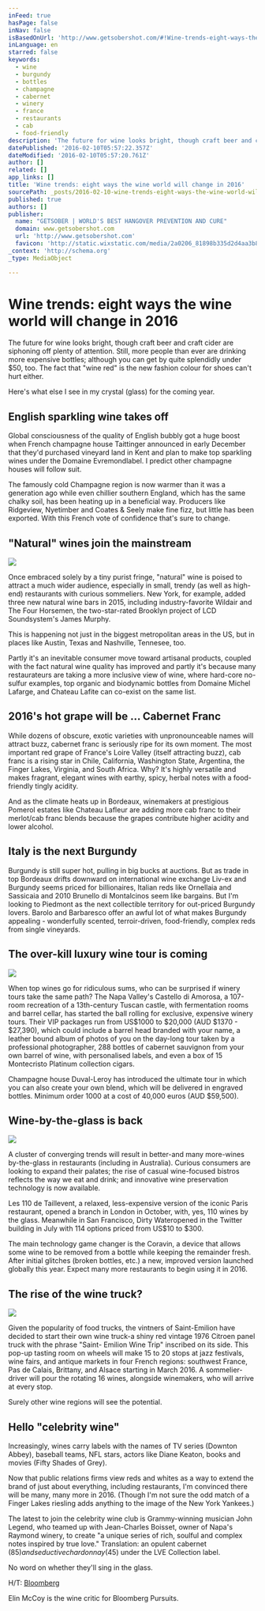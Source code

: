 ```yaml
---
inFeed: true
hasPage: false
inNav: false
isBasedOnUrl: 'http://www.getsobershot.com/#!Wine-trends-eight-ways-the-wine-world-will-change-in-2016/k3vuh/568d33160cf2e4f621dae69f'
inLanguage: en
starred: false
keywords:
  - wine
  - burgundy
  - bottles
  - champagne
  - cabernet
  - winery
  - france
  - restaurants
  - cab
  - food-friendly
description: 'The future for wine looks bright, though craft beer and craft cider are siphoning off plenty of attention. Still, more people than ever are drinking more expens...'
datePublished: '2016-02-10T05:57:22.357Z'
dateModified: '2016-02-10T05:57:20.761Z'
author: []
related: []
app_links: []
title: 'Wine trends: eight ways the wine world will change in 2016'
sourcePath: _posts/2016-02-10-wine-trends-eight-ways-the-wine-world-will-change-in-2016.md
published: true
authors: []
publisher:
  name: "GETSOBER | WORLD'S BEST HANGOVER PREVENTION AND CURE"
  domain: www.getsobershot.com
  url: 'http://www.getsobershot.com'
  favicon: 'http://static.wixstatic.com/media/2a0206_81898b335d2d4aa3b82b6a2ad9131efe.png/v1/fill/w_16%2Ch_16%2Clg_1/2a0206_81898b335d2d4aa3b82b6a2ad9131efe.png'
_context: 'http://schema.org'
_type: MediaObject

---
```

# Wine trends: eight ways the wine world will change in 2016

The future for wine looks bright, though craft beer and craft cider are siphoning off plenty of attention. Still, more people than ever are drinking more expensive bottles; although you can get by quite splendidly under $50, too. The fact that "wine red" is the new fashion colour for shoes can't hurt either.

Here's what else I see in my crystal (glass) for the coming year.

## English sparkling wine takes off

Global consciousness of the quality of English bubbly got a huge boost when French champagne house Taittinger announced in early December that they'd purchased vineyard land in Kent and plan to make top sparkling wines under the Domaine Evremondlabel. I predict other champagne houses will follow suit.

The famously cold Champagne region is now warmer than it was a generation ago while even chillier southern England, which has the same chalky soil, has been heating up in a beneficial way. Producers like Ridgeview, Nyetimber and Coates & Seely make fine fizz, but little has been exported. With this French vote of confidence that's sure to change.

## "Natural" wines join the mainstream
![](https://the-grid-user-content.s3-us-west-2.amazonaws.com/3170ae28-14fa-471f-b2df-9626c5fe0ce3.jpg)

Once embraced solely by a tiny purist fringe, "natural" wine is poised to attract a much wider audience, especially in small, trendy (as well as high-end) restaurants with curious sommeliers. New York, for example, added three new natural wine bars in 2015, including industry-favorite Wildair and The Four Horsemen, the two-star-rated Brooklyn project of LCD Soundsystem's James Murphy.

This is happening not just in the biggest metropolitan areas in the US, but in places like Austin, Texas and Nashville, Tennesee, too.

Partly it's an inevitable consumer move toward artisanal products, coupled with the fact natural wine quality has improved and partly it's because many restaurateurs are taking a more inclusive view of wine, where hard-core no-sulfur examples, top organic and biodynamic bottles from Domaine Michel Lafarge, and Chateau Lafite can co-exist on the same list.

## 2016's hot grape will be ... Cabernet Franc

While dozens of obscure, exotic varieties with unpronounceable names will attract buzz, cabernet franc is seriously ripe for its own moment. The most important red grape of France's Loire Valley (itself attracting buzz), cab franc is a rising star in Chile, California, Washington State, Argentina, the Finger Lakes, Virginia, and South Africa. Why? It's highly versatile and makes fragrant, elegant wines with earthy, spicy, herbal notes with a food-friendly tingly acidity.

And as the climate heats up in Bordeaux, winemakers at prestigious Pomerol estates like Chateau Lafleur are adding more cab franc to their merlot/cab franc blends because the grapes contribute higher acidity and lower alcohol.

## Italy is the next Burgundy

Burgundy is still super hot, pulling in big bucks at auctions. But as trade in top Bordeaux drifts downward on international wine exchange Liv-ex and Burgundy seems priced for billionaires, Italian reds like Ornellaia and Sassicaia and 2010 Brunello di Montalcinos seem like bargains. But I'm looking to Piedmont as the next collectible territory for out-priced Burgundy lovers. Barolo and Barbaresco offer an awful lot of what makes Burgundy appealing - wonderfully scented, terroir-driven, food-friendly, complex reds from single vineyards.

## The over-kill luxury wine tour is coming
![](https://the-grid-user-content.s3-us-west-2.amazonaws.com/10fa62e4-cb1a-4121-b8d1-706383eaf836.jpg)

When top wines go for ridiculous sums, who can be surprised if winery tours take the same path? The Napa Valley's Castello di Amorosa, a 107-room recreation of a 13th-century Tuscan castle, with fermentation rooms and barrel cellar, has started the ball rolling for exclusive, expensive winery tours. Their VIP packages run from US$1000 to $20,000 (AUD $1370 - $27,390), which could include a barrel head branded with your name, a leather bound album of photos of you on the day-long tour taken by a professional photographer, 288 bottles of cabernet sauvignon from your own barrel of wine, with personalised labels, and even a box of 15 Montecristo Platinum collection cigars.

Champagne house Duval-Leroy has introduced the ultimate tour in which you can also create your own blend, which will be delivered in engraved bottles. Minimum order 1000 at a cost of 40,000 euros (AUD $59,500).

## Wine-by-the-glass is back
![](https://the-grid-user-content.s3-us-west-2.amazonaws.com/f18eb98c-1eb1-4bad-b30f-03f6746eaaac.jpg)

A cluster of converging trends will result in better-and many more-wines by-the-glass in restaurants (including in Australia). Curious consumers are looking to expand their palates; the rise of casual wine-focused bistros reflects the way we eat and drink; and innovative wine preservation technology is now available.

Les 110 de Taillevent, a relaxed, less-expensive version of the iconic Paris restaurant, opened a branch in London in October, with, yes, 110 wines by the glass. Meanwhile in San Francisco, Dirty Wateropened in the Twitter building in July with 114 options priced from US$10 to $300\.

The main technology game changer is the Coravin, a device that allows some wine to be removed from a bottle while keeping the remainder fresh. After initial glitches (broken bottles, etc.) a new, improved version launched globally this year. Expect many more restaurants to begin using it in 2016\.

## The rise of the wine truck?
![](https://the-grid-user-content.s3-us-west-2.amazonaws.com/609e881b-4999-464e-92aa-0cd722cb250c.jpg)

Given the popularity of food trucks, the vintners of Saint-Emilion have decided to start their own wine truck-a shiny red vintage 1976 Citroen panel truck with the phrase "Saint- Emilion Wine Trip" inscribed on its side. This pop-up tasting room on wheels will make 15 to 20 stops at jazz festivals, wine fairs, and antique markets in four French regions: southwest France, Pas de Calais, Brittany, and Alsace starting in March 2016\. A sommelier-driver will pour the rotating 16 wines, alongside winemakers, who will arrive at every stop.

Surely other wine regions will see the potential.

## Hello "celebrity wine"

Increasingly, wines carry labels with the names of TV series (Downton Abbey), baseball teams, NFL stars, actors like Diane Keaton, books and movies (Fifty Shades of Grey).

Now that public relations firms view reds and whites as a way to extend the brand of just about everything, including restaurants, I'm convinced there will be many, many more in 2016\. (Though I'm not sure the odd match of a Finger Lakes riesling adds anything to the image of the New York Yankees.)

The latest to join the celebrity wine club is Grammy-winning musician John Legend, who teamed up with Jean-Charles Boisset, owner of Napa's Raymond winery, to create "a unique series of rich, soulful and complex notes inspired by true love." Translation: an opulent cabernet ($85) and seductive chardonnay ($45) under the LVE Collection label.

No word on whether they'll sing in the glass. 

H/T: [Bloomberg][0]

[][0]

Elin McCoy is the wine critic for Bloomberg Pursuits.

[0]: http://www.bloomberg.com/